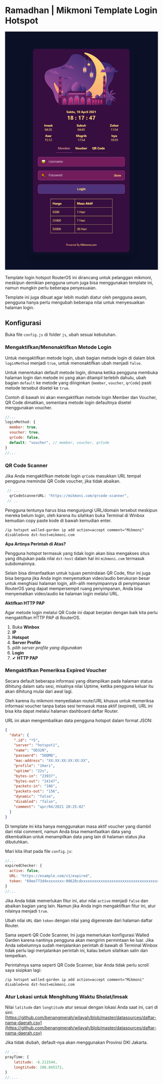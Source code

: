 # Ramadhan | Mikmoni Template Login Hotspot

<p align="center">
<img src="https://raw.githubusercontent.com/renomureza/mikmoni-hotspot-template/master/ramadhan.png" />
</p>

Template login hotspot RouterOS ini dirancang untuk pelanggan mikmoni, meskipun demikian pengguna umum juga bisa menggunakan template ini, namun mungkin perlu beberapa penyesuaian.

Template ini juga dibuat agar lebih mudah diatur oleh pengguna awam, pengguna hanya perlu mengubah beberapa nilai untuk menyesuaikan halaman login.

## Konfigurasi

Buka file `config.js` di folder `js`, ubah sesuai kebutuhan.

### Mengaktifkan/Menonaktifkan Metode Login

Untuk mengaktifkan metode login, ubah bagian metode login di dalam blok `loginMethod` menjadi `true`, untuk menonaktifkan ubah menjadi `false`.

Untuk menentukan default metode login, dimana ketika pengguna membuka halaman login dan metode ini yang akan ditampil terlebih dahulu, ubah bagian `default` ke metode yang diinginkan (`member`, `voucher`, `qrCode`) pasti metode tersebut disetel ke `true`.

Contoh di bawah ini akan mengaktifkan metode login Member dan Voucher, QR Code dimatikan, sementara metode login defaultnya disetel menggunakan voucher.

```javascript
//...
loginMethod: {
  member: true,
  voucher: true,
  qrCode: false,
  default: "voucher", // member, voucher, qrCode
}
//...
```

### QR Code Scanner

Jika Anda mengaktifkan metode login `qrCode` masukkan URL tempat pengguna memindai QR Code voucher, jika tidak abaikan.

```javascript
 // ...
  qrCodeScannerURL: "https://mikmoni.com/qrcode-scanner",
 // ..
```

Pengguna tentunya harus bisa mengunjungi URL/domain tersebut meskipun mereka belum login, oleh karena itu silahkan buka Terminal di Winbox kemudian copy paste kode di bawah kemudian enter.

```
/ip hotspot walled-garden ip add action=accept comment="Mikmoni" disabled=no dst-host=mikmoni.com
```

**Apa Artinya Perintah di Atas?**

Pengguna hotspot termasuk yang tidak login akan bisa mengakses situs yang ditujukan pada nilai `dst-host` dalam hal ini `mikmoni.com` termasuk subdomainnya.

Selain bisa dimanfaatkan untuk tujuan pemindaian QR Code, fitur ini juga bisa berguna jika Anda ingin menyematkan video/audio berukuran besar untuk menghiasi halaman login, alih-alih menyimpannya di penyimpanan RouterOS yang dapat mempersempit ruang penyimpanan, Anda bisa menyematkan video/audio ke halaman login melalui URL.

**Aktifkan HTTP PAP**

Agar metode login melalui QR Code ini dapat berjalan dengan baik kita perlu mengaktifkan HTTP PAP di RouterOS.

1. Buka **Winbox**
2. **IP**
3. **Hotspot**
4. **Server Profile**
5. _pilih server profile yang digunakan_
6. **Login**
7. ✔ **HTTP PAP**

### Mengaktifkan Pemeriksa Expired Voucher

Secara default beberapa informasi yang ditampilkan pada halaman status dihitung dalam satu sesi, misalnya nilai Uptime, ketika pengguna keluar itu akan dihitung mulai dari awal lagi.

Oleh karena itu mikmoni menyediakan route/URL khusus untuk memeriksa informasi voucher tanpa batas sesi termasuk masa aktif (expired), URL ini bisa kita dapat melalui halaman dashboard daftar Router.

URL ini akan mengembalikan data pengguna hotspot dalam format JSON:

```json
{
  "data": {
    ".id": "*5",
    "server": "hotspot1",
    "name": "OD32N",
    "password": "5DQMQ",
    "mac-address": "XX:XX:XX:XX:XX:XX",
    "profile": "1Hari",
    "uptime": "22s",
    "bytes-in": "23937",
    "bytes-out": "24147",
    "packets-in": "186",
    "packets-out": "156",
    "dynamic": "false",
    "disabled": "false",
    "comment": "apr/04/2021 20:25:02"
  }
}
```

Di template ini kita hanya menggunakan masa aktif voucher yang diambil dari nilai comment, namun Anda bisa memanfaatkan data yang dikembalikan untuk menampilkan data yang lain di halaman status jika dibutuhkan.

Mari kita lihat pada file `config.js`:

```javascript
//...
expiredChecker: {
  active: false,
  URL: "https://example.com/v1/expired",
  token: "69ee773d4xxxxxxxx:00628cdxxxxxxxxxxxxxxxxxxxxxxxxxxxxxxxxxxxxx",
}
//...
```

Jika Anda tidak memerlukan fitur ini, atur nilai `active` menjadi `false` dan abaikan bagian yang lain. Namun jika Anda ingin mengaktifkan fitur ini, atur nilainya menjadi `true`.

Ubah nilai `URL` dan `token` dengan nilai yang digenerate dari halaman daftar Router.

Sama seperti QR Code Scanner, Ini juga memerlukan konfigurasi Walled Garden karena nantinya pengguna akan mengirim permintaan ke luar. Jika Anda sebelumnya sudah menjalankan perintah di bawah di Terminal Winbox tidak perlu lagi menjalankan perintah ini, kalau belum silahkan salin dan tempelkan.

Perintahnya sama seperti QR Code Scanner, biar Anda tidak perlu scroll saya sisipkan lagi:

```
/ip hotspot walled-garden ip add action=accept comment="Mikmoni" disabled=no dst-host=mikmoni.com
```

### Atur Lokasi untuk Menghitung Waktu Sholat/Imsak

Nilai `latitude` dan `longtitude` atur sesuai dengan lokasi Anda saat ini, cari di sini: [https://github.com/benangmerah/wilayah/blob/master/datasources/daftar-nama-daerah.csv](https://github.com/benangmerah/wilayah/blob/master/datasources/daftar-nama-daerah.csv)

Jika tidak diubah, default-nya akan menggunakan Provinsi DKI Jakarta.

```javascript
// ...
prayTime: {
    latitude: -6.211544,
    longtitude: 106.845172,
}
//....
```

